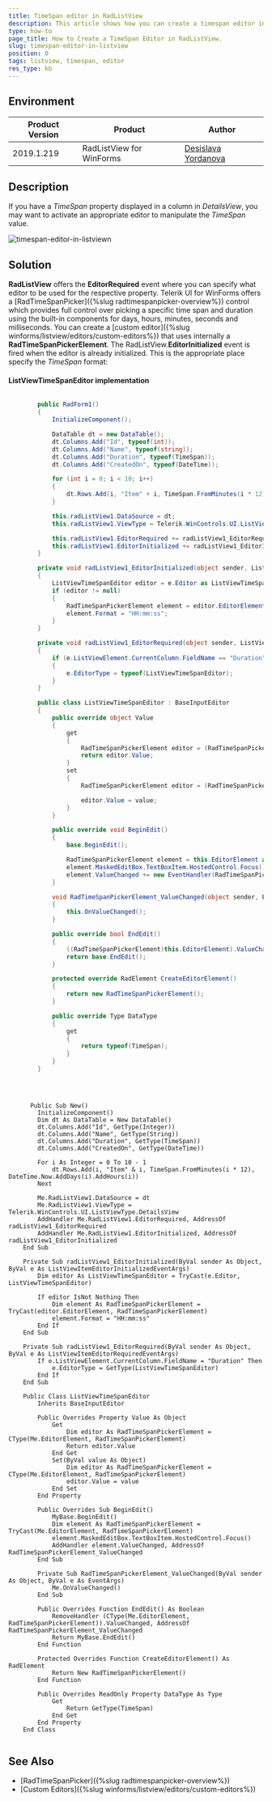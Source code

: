 ```yaml
---
title: TimeSpan editor in RadListView
description: This article shows how you can create a timespan editor in RadListView.
type: how-to
page_title: How to Create a TimeSpan Editor in RadListView.
slug: timespan-editor-in-listview
position: 0
tags: listview, timespan, editor
res_type: kb
---
```


## Environment
 
|Product Version|Product|Author|
|----|----|----|
|2019.1.219|RadListView for WinForms|[Desislava Yordanova](https://www.telerik.com/blogs/author/desislava-yordanova)|
 

## Description

If you have a *TimeSpan* property displayed in a column in *DetailsView*, you may want to activate an appropriate editor to manipulate the *TimeSpan* value. 
 
![timespan-editor-in-listviewn](images/timespan-editor-in-listview.png)

## Solution 

**RadListView** offers the **EditorRequired** event where you can specify what editor to be used for the respective property. Telerik UI for WinForms offers a [RadTimeSpanPicker]({%slug radtimespanpicker-overview%}) control which provides full control over picking a specific time span and duration using the built-in components for days, hours, minutes, seconds and milliseconds. You can create a [custom editor]({%slug winforms/listview/editors/custom-editors%}) that uses internally a **RadTimeSpanPickerElement**. The RadListView.**EditorInitialized** event is fired when the editor is already initialized. This is the appropriate place specify the *TimeSpan* format:

#### ListViewTimeSpanEditor implementation

````C#

        public RadForm1()
        {
            InitializeComponent();

            DataTable dt = new DataTable();
            dt.Columns.Add("Id", typeof(int));
            dt.Columns.Add("Name", typeof(string));
            dt.Columns.Add("Duration", typeof(TimeSpan));
            dt.Columns.Add("CreatedOn", typeof(DateTime));

            for (int i = 0; i < 10; i++)
            {
                dt.Rows.Add(i, "Item" + i, TimeSpan.FromMinutes(i * 12), DateTime.Now.AddDays(i).AddHours(i));
            }

            this.radListView1.DataSource = dt;
            this.radListView1.ViewType = Telerik.WinControls.UI.ListViewType.DetailsView;

            this.radListView1.EditorRequired += radListView1_EditorRequired;
            this.radListView1.EditorInitialized += radListView1_EditorInitialized;
        }

        private void radListView1_EditorInitialized(object sender, ListViewItemEditorInitializedEventArgs e)
        {
            ListViewTimeSpanEditor editor = e.Editor as ListViewTimeSpanEditor;
            if (editor != null)
            {
                RadTimeSpanPickerElement element = editor.EditorElement as RadTimeSpanPickerElement;
                element.Format = "HH:mm:ss";
            }
        }

        private void radListView1_EditorRequired(object sender, ListViewItemEditorRequiredEventArgs e)
        {
            if (e.ListViewElement.CurrentColumn.FieldName == "Duration")
            {
                e.EditorType = typeof(ListViewTimeSpanEditor);
            }
        }

        public class ListViewTimeSpanEditor : BaseInputEditor
        {
            public override object Value
            {
                get
                {
                    RadTimeSpanPickerElement editor = (RadTimeSpanPickerElement)this.EditorElement;
                    return editor.Value;
                }
                set
                {
                    RadTimeSpanPickerElement editor = (RadTimeSpanPickerElement)this.EditorElement;

                    editor.Value = value;
                }
            }

            public override void BeginEdit()
            {
                base.BeginEdit();

                RadTimeSpanPickerElement element = this.EditorElement as RadTimeSpanPickerElement;
                element.MaskedEditBox.TextBoxItem.HostedControl.Focus();
                element.ValueChanged += new EventHandler(RadTimeSpanPickerElement_ValueChanged);
            }

            void RadTimeSpanPickerElement_ValueChanged(object sender, EventArgs e)
            {
                this.OnValueChanged();
            }

            public override bool EndEdit()
            {
                ((RadTimeSpanPickerElement)this.EditorElement).ValueChanged -= RadTimeSpanPickerElement_ValueChanged;
                return base.EndEdit();
            }

            protected override RadElement CreateEditorElement()
            {
                return new RadTimeSpanPickerElement();
            }

            public override Type DataType
            {
                get
                {
                    return typeof(TimeSpan);
                }
            }
        }
      
       
````
````VB.NET

      Public Sub New()
        InitializeComponent()
        Dim dt As DataTable = New DataTable()
        dt.Columns.Add("Id", GetType(Integer))
        dt.Columns.Add("Name", GetType(String))
        dt.Columns.Add("Duration", GetType(TimeSpan))
        dt.Columns.Add("CreatedOn", GetType(DateTime))

        For i As Integer = 0 To 10 - 1
            dt.Rows.Add(i, "Item" & i, TimeSpan.FromMinutes(i * 12), DateTime.Now.AddDays(i).AddHours(i))
        Next

        Me.RadListView1.DataSource = dt
        Me.RadListView1.ViewType = Telerik.WinControls.UI.ListViewType.DetailsView
        AddHandler Me.RadListView1.EditorRequired, AddressOf radListView1_EditorRequired
        AddHandler Me.RadListView1.EditorInitialized, AddressOf radListView1_EditorInitialized
    End Sub

    Private Sub radListView1_EditorInitialized(ByVal sender As Object, ByVal e As ListViewItemEditorInitializedEventArgs)
        Dim editor As ListViewTimeSpanEditor = TryCast(e.Editor, ListViewTimeSpanEditor)

        If editor IsNot Nothing Then
            Dim element As RadTimeSpanPickerElement = TryCast(editor.EditorElement, RadTimeSpanPickerElement)
            element.Format = "HH:mm:ss"
        End If
    End Sub

    Private Sub radListView1_EditorRequired(ByVal sender As Object, ByVal e As ListViewItemEditorRequiredEventArgs)
        If e.ListViewElement.CurrentColumn.FieldName = "Duration" Then
            e.EditorType = GetType(ListViewTimeSpanEditor)
        End If
    End Sub

    Public Class ListViewTimeSpanEditor
        Inherits BaseInputEditor

        Public Overrides Property Value As Object
            Get
                Dim editor As RadTimeSpanPickerElement = CType(Me.EditorElement, RadTimeSpanPickerElement)
                Return editor.Value
            End Get
            Set(ByVal value As Object)
                Dim editor As RadTimeSpanPickerElement = CType(Me.EditorElement, RadTimeSpanPickerElement)
                editor.Value = value
            End Set
        End Property

        Public Overrides Sub BeginEdit()
            MyBase.BeginEdit()
            Dim element As RadTimeSpanPickerElement = TryCast(Me.EditorElement, RadTimeSpanPickerElement)
            element.MaskedEditBox.TextBoxItem.HostedControl.Focus()
            AddHandler element.ValueChanged, AddressOf RadTimeSpanPickerElement_ValueChanged
        End Sub

        Private Sub RadTimeSpanPickerElement_ValueChanged(ByVal sender As Object, ByVal e As EventArgs)
            Me.OnValueChanged()
        End Sub

        Public Overrides Function EndEdit() As Boolean
            RemoveHandler (CType(Me.EditorElement, RadTimeSpanPickerElement)).ValueChanged, AddressOf RadTimeSpanPickerElement_ValueChanged
            Return MyBase.EndEdit()
        End Function

        Protected Overrides Function CreateEditorElement() As RadElement
            Return New RadTimeSpanPickerElement()
        End Function

        Public Overrides ReadOnly Property DataType As Type
            Get
                Return GetType(TimeSpan)
            End Get
        End Property
    End Class 
    
````

## See Also 

* [RadTimeSpanPicker]({%slug radtimespanpicker-overview%})
* [Custom Editors]({%slug winforms/listview/editors/custom-editors%})